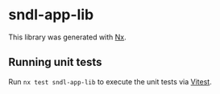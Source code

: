 # sndl-app-lib

This library was generated with [Nx](https://nx.dev).

## Running unit tests

Run `nx test sndl-app-lib` to execute the unit tests via [Vitest](https://vitest.dev/).
